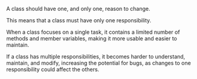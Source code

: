 A class should have one, and only one, reason to change.

This means that a class must have only one responsibility.

When a class focuses on a single task, it contains a limited number of methods and member variables, making it more usable and easier to maintain.

If a class has multiple responsibilities, it becomes harder to understand, maintain, and modify, increasing the potential for bugs, as changes to one responsibility could affect the others.